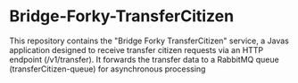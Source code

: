 # Bridge-Forky-TransferCitizen

This repository contains the "Bridge Forky TransferCitizen" service, a Javas application designed to receive transfer citizen requests via an HTTP endpoint (/v1/transfer). It forwards the transfer data to a RabbitMQ queue (transferCitizen-queue) for asynchronous processing
